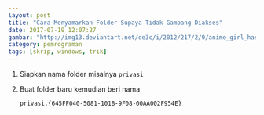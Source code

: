 ```yaml
---
layout: post
title: "Cara Menyamarkan Folder Supaya Tidak Gampang Diakses"
date: 2017-07-19 12:07:27
gambar: "http://img13.deviantart.net/de3c/i/2012/217/2/9/anime_girl_has_a_secret_weapon_by_alerkina2-d59xwvj.jpg"
category: pemrograman
tags: [skrip, windows, trik]
---
```


1. Siapkan nama folder misalnya `privasi`
2. Buat folder baru kemudian beri nama 

    ```
    privasi.{645FF040-5081-101B-9F08-00AA002F954E}
    ```